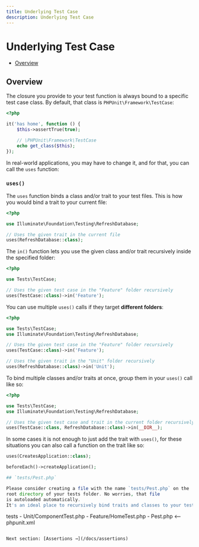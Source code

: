 ```yaml
---
title: Underlying Test Case
description: Underlying Test Case
---
```


# Underlying Test Case

- [Overview](#overview)

<a name="overview"></a>
## Overview
The closure you provide to your test function is always bound to a specific
test case class. By default, that class is `PHPUnit\Framework\TestCase`:

```php
<?php

it('has home', function () {
    $this->assertTrue(true);

    // \PHPUnit\Framework\TestCase
    echo get_class($this); 
});
```

In real-world applications, you may have to change it, and for that, you
can call the `uses` function:

### `uses()`

The `uses` function binds a class and/or trait to your test files.
This is how you would bind a trait to your current file:

```php
<?php

use Illuminate\Foundation\Testing\RefreshDatabase;

// Uses the given trait in the current file
uses(RefreshDatabase::class);
```

The `in()` function lets you use the given class and/or trait recursively inside the specified folder:

```php
<?php

use Tests\TestCase;

// Uses the given test case in the "Feature" folder recursively
uses(TestCase::class)->in('Feature');
```

You can use multiple `uses()` calls if they target **different folders**:

```php
<?php

use Tests\TestCase;
use Illuminate\Foundation\Testing\RefreshDatabase;

// Uses the given test case in the "Feature" folder recursively
uses(TestCase::class)->in('Feature');

// Uses the given trait in the "Unit" folder recursively
uses(RefreshDatabase::class)->in('Unit');
```


To bind multiple classes and/or traits at once, group them in your `uses()` call like so:

```php
<?php

use Tests\TestCase;
use Illuminate\Foundation\Testing\RefreshDatabase;

// Uses the given test case and trait in the current folder recursively
uses(TestCase::class, RefreshDatabase::class)->in(__DIR__);
```

In some cases it is not enough to just add the trait with `uses()`, for these situations you can also call a function on the trait like so:

```php
uses(CreatesApplication::class);

beforeEach()->createApplication();

## `tests/Pest.php`

Please consider creating a file with the name `tests/Pest.php` on the
root directory of your tests folder. No worries, that file
is autoloaded automatically.
It's an ideal place to recursively bind traits and classes to your tests with the `uses()` function.

```
tests
    - Unit/ComponentTest.php
    - Feature/HomeTest.php
    - Pest.php <--
phpunit.xml
```

Next section: [Assertions →](/docs/assertions)
